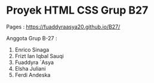 # Proyek HTML CSS Grup B27

Pages : https://fuaddyraasya20.github.io/B27/

Anggota Grup B-27 :
1. Enrico Sinaga
2. Frizt Ian Iqbal Sauqi
3. Fuaddyra `Asya
4. Elsha Juliani
5. Ferdi Andeska
